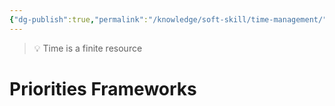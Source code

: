 ```yaml
---
{"dg-publish":true,"permalink":"/knowledge/soft-skill/time-management/","noteIcon":""}
---
```


> 💡 Time is a finite resource

# Priorities Frameworks
